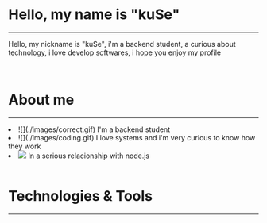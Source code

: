 # Hello, my name is "kuSe"
<hr>
<p>Hello, my nickname is "kuSe", i'm a backend student, a curious about technology, i love develop softwares, i hope you enjoy my profile</p>

<br>

# About me
<hr>
<li>![](./images/correct.gif) I'm a backend student</li>
<li>![](./images/coding.gif) I love systems and i'm very curious to know how they work</li>
<li><img src="/images/hearth" width="30px"> In a serious relacionship with node.js</li>

<br>

# Technologies & Tools
<hr>
